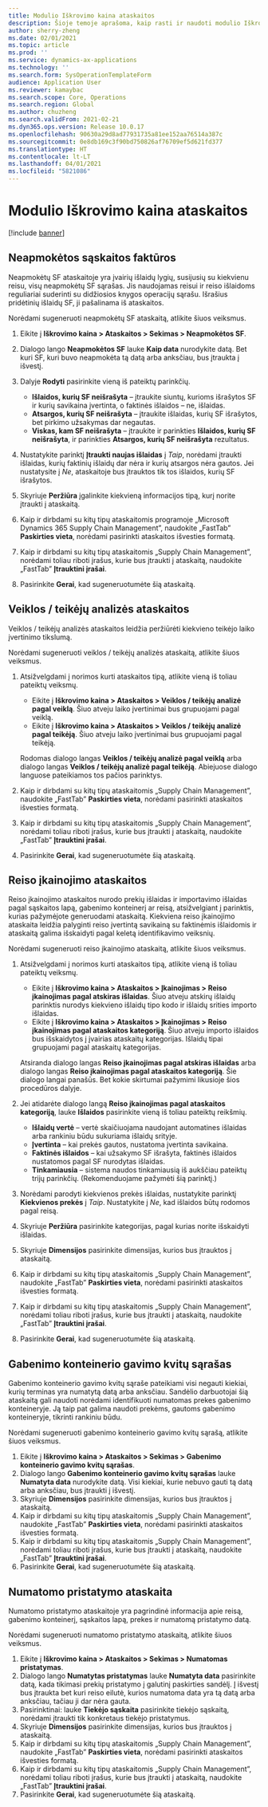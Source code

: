 ```yaml
---
title: Modulio Iškrovimo kaina ataskaitos
description: Šioje temoje aprašoma, kaip rasti ir naudoti modulio Iškrovimo kaina įvairių tipų ataskaitas.
author: sherry-zheng
ms.date: 02/01/2021
ms.topic: article
ms.prod: ''
ms.service: dynamics-ax-applications
ms.technology: ''
ms.search.form: SysOperationTemplateForm
audience: Application User
ms.reviewer: kamaybac
ms.search.scope: Core, Operations
ms.search.region: Global
ms.author: chuzheng
ms.search.validFrom: 2021-02-21
ms.dyn365.ops.version: Release 10.0.17
ms.openlocfilehash: 90630a29d8ad77931735a81ee152aa76514a387c
ms.sourcegitcommit: 0e8db169c3f90bd750826af76709ef5d621fd377
ms.translationtype: HT
ms.contentlocale: lt-LT
ms.lasthandoff: 04/01/2021
ms.locfileid: "5821086"
---
```

# <a name="landed-cost-reports"></a>Modulio Iškrovimo kaina ataskaitos

[!include [banner](../../includes/banner.md)]

## <a name="outstanding-invoices"></a>Neapmokėtos sąskaitos faktūros

Neapmokėtų SF ataskaitoje yra įvairių išlaidų lygių, susijusių su kiekvienu reisu, visų neapmokėtų SF sąrašas. Jis naudojamas reisui ir reiso išlaidoms reguliariai suderinti su didžiosios knygos operacijų sąrašu. Išrašius pridėtinių išlaidų SF, ji pašalinama iš ataskaitos.

Norėdami sugeneruoti neapmokėtų SF ataskaitą, atlikite šiuos veiksmus.

1. Eikite į **Iškrovimo kaina \> Ataskaitos \> Sekimas \> Neapmokėtos SF**.
1. Dialogo lango **Neapmokėtos SF** lauke **Kaip data** nurodykite datą. Bet kuri SF, kuri buvo neapmokėta tą datą arba anksčiau, bus įtraukta į išvestį.
1. Dalyje **Rodyti** pasirinkite vieną iš pateiktų parinkčių.

    - **Išlaidos, kurių SF neišrašyta** – įtraukite siuntų, kurioms išrašytos SF ir kurių savikaina įvertinta, o faktinės išlaidos – ne, išlaidas.
    - **Atsargos, kurių SF neišrašyta** – įtraukite išlaidas, kurių SF išrašytos, bet pirkimo užsakymas dar negautas.
    - **Viskas, kam SF neišrašyta** – įtraukite ir parinkties **Išlaidos, kurių SF neišrašyta**, ir parinkties **Atsargos, kurių SF neišrašyta** rezultatus.

1. Nustatykite parinktį **Įtraukti naujas išlaidas** į *Taip*, norėdami įtraukti išlaidas, kurių faktinių išlaidų dar nėra ir kurių atsargos nėra gautos. Jei nustatysite į *Ne*, ataskaitoje bus įtrauktos tik tos išlaidos, kurių SF išrašytos.
1. Skyriuje **Peržiūra** įgalinkite kiekvieną informacijos tipą, kurį norite įtraukti į ataskaitą.
1. Kaip ir dirbdami su kitų tipų ataskaitomis programoje „Microsoft Dynamics 365 Supply Chain Management”, naudokite „FastTab” **Paskirties vieta**, norėdami pasirinkti ataskaitos išvesties formatą.
1. Kaip ir dirbdami su kitų tipų ataskaitomis „Supply Chain Management”, norėdami toliau riboti įrašus, kurie bus įtraukti į ataskaitą, naudokite „FastTab” **Įtrauktini įrašai**.
1. Pasirinkite **Gerai**, kad sugeneruotumėte šią ataskaitą.

## <a name="activityprovider-analysis-reports"></a>Veiklos / teikėjų analizės ataskaitos

Veiklos / teikėjų analizės ataskaitos leidžia peržiūrėti kiekvieno teikėjo laiko įvertinimo tikslumą.

Norėdami sugeneruoti veiklos / teikėjų analizės ataskaitą, atlikite šiuos veiksmus.

1. Atsižvelgdami į norimos kurti ataskaitos tipą, atlikite vieną iš toliau pateiktų veiksmų.

    - Eikite į **Iškrovimo kaina \> Ataskaitos \> Veiklos / teikėjų analizė pagal veiklą**. Šiuo atveju laiko įvertinimai bus grupuojami pagal veiklą.
    - Eikite į **Iškrovimo kaina \> Ataskaitos \> Veiklos / teikėjų analizė pagal teikėją**. Šiuo atveju laiko įvertinimai bus grupuojami pagal teikėją.

    Rodomas dialogo langas **Veiklos / teikėjų analizė pagal veiklą** arba dialogo langas **Veiklos / teikėjų analizė pagal teikėją**. Abiejuose dialogo languose pateikiamos tos pačios parinktys.

1. Kaip ir dirbdami su kitų tipų ataskaitomis „Supply Chain Management”, naudokite „FastTab” **Paskirties vieta**, norėdami pasirinkti ataskaitos išvesties formatą.
1. Kaip ir dirbdami su kitų tipų ataskaitomis „Supply Chain Management”, norėdami toliau riboti įrašus, kurie bus įtraukti į ataskaitą, naudokite „FastTab” **Įtrauktini įrašai**.
1. Pasirinkite **Gerai**, kad sugeneruotumėte šią ataskaitą.

## <a name="voyage-costing-reports"></a>Reiso įkainojimo ataskaitos

Reiso įkainojimo ataskaitos nurodo prekių išlaidas ir importavimo išlaidas pagal sąskaitos lapą, gabenimo konteinerį ar reisą, atsižvelgiant į parinktis, kurias pažymėjote generuodami ataskaitą. Kiekviena reiso įkainojimo ataskaita leidžia palyginti reiso įvertintą savikainą su faktinėmis išlaidomis ir ataskaitą galima išskaidyti pagal keletą identifikavimo veiksnių.

Norėdami sugeneruoti reiso įkainojimo ataskaitą, atlikite šiuos veiksmus.

1. Atsižvelgdami į norimos kurti ataskaitos tipą, atlikite vieną iš toliau pateiktų veiksmų.

    - Eikite į **Iškrovimo kaina \> Ataskaitos \> Įkainojimas \> Reiso įkainojimas pagal atskiras išlaidas**. Šiuo atveju atskirų išlaidų parinktis nurodys kiekvieno išlaidų tipo kodo ir išlaidų srities importo išlaidas.
    - Eikite į **Iškrovimo kaina \> Ataskaitos \> Įkainojimas \> Reiso įkainojimas pagal ataskaitos kategoriją**. Šiuo atveju importo išlaidos bus išskaidytos į įvairias ataskaitų kategorijas. Išlaidų tipai grupuojami pagal ataskaitų kategorijas.

    Atsiranda dialogo langas **Reiso įkainojimas pagal atskiras išlaidas** arba dialogo langas **Reiso įkainojimas pagal ataskaitos kategoriją**. Šie dialogo langai panašūs. Bet kokie skirtumai pažymimi likusioje šios procedūros dalyje.

1. Jei atidarėte dialogo langą **Reiso įkainojimas pagal ataskaitos kategoriją**, lauke **Išlaidos** pasirinkite vieną iš toliau pateiktų reikšmių.

    - **Išlaidų vertė** – vertė skaičiuojama naudojant automatines išlaidas arba rankiniu būdu sukuriama išlaidų srityje.
    - **Įvertinta** – kai prekės gautos, nustatoma įvertinta savikaina.
    - **Faktinės išlaidos** – kai užsakymo SF išrašyta, faktinės išlaidos nustatomos pagal SF nurodytas išlaidas.
    - **Tinkamiausia** – sistema naudos tinkamiausią iš aukščiau pateiktų trijų parinkčių. (Rekomenduojame pažymėti šią parinktį.)

1. Norėdami parodyti kiekvienos prekės išlaidas, nustatykite parinktį **Kiekvienos prekės** į *Taip*. Nustatykite į *Ne*, kad išlaidos būtų rodomos pagal reisą.
1. Skyriuje **Peržiūra** pasirinkite kategorijas, pagal kurias norite išskaidyti išlaidas.
1. Skyriuje **Dimensijos** pasirinkite dimensijas, kurios bus įtrauktos į ataskaitą.
1. Kaip ir dirbdami su kitų tipų ataskaitomis „Supply Chain Management”, naudokite „FastTab” **Paskirties vieta**, norėdami pasirinkti ataskaitos išvesties formatą.
1. Kaip ir dirbdami su kitų tipų ataskaitomis „Supply Chain Management”, norėdami toliau riboti įrašus, kurie bus įtraukti į ataskaitą, naudokite „FastTab” **Įtrauktini įrašai**.
1. Pasirinkite **Gerai**, kad sugeneruotumėte šią ataskaitą.

## <a name="shipping-container-receipts-list"></a>Gabenimo konteinerio gavimo kvitų sąrašas

Gabenimo konteinerio gavimo kvitų sąraše pateikiami visi negauti kiekiai, kurių terminas yra numatytą datą arba anksčiau. Sandėlio darbuotojai šią ataskaitą gali naudoti norėdami identifikuoti numatomas prekes gabenimo konteineryje. Ją taip pat galima naudoti prekėms, gautoms gabenimo konteineryje, tikrinti rankiniu būdu.

Norėdami sugeneruoti gabenimo konteinerio gavimo kvitų sąrašą, atlikite šiuos veiksmus.

1. Eikite į **Iškrovimo kaina \> Ataskaitos \> Sekimas \> Gabenimo konteinerio gavimo kvitų sąrašas**.
1. Dialogo lango **Gabenimo konteinerio gavimo kvitų sąrašas** lauke **Numatyta data** nurodykite datą. Visi kiekiai, kurie nebuvo gauti tą datą arba anksčiau, bus įtraukti į išvestį.
1. Skyriuje **Dimensijos** pasirinkite dimensijas, kurios bus įtrauktos į ataskaitą.
1. Kaip ir dirbdami su kitų tipų ataskaitomis „Supply Chain Management”, naudokite „FastTab” **Paskirties vieta**, norėdami pasirinkti ataskaitos išvesties formatą.
1. Kaip ir dirbdami su kitų tipų ataskaitomis „Supply Chain Management”, norėdami toliau riboti įrašus, kurie bus įtraukti į ataskaitą, naudokite „FastTab” **Įtrauktini įrašai**.
1. Pasirinkite **Gerai**, kad sugeneruotumėte šią ataskaitą.

## <a name="expected-delivery-report"></a>Numatomo pristatymo ataskaita

Numatomo pristatymo ataskaitoje yra pagrindinė informacija apie reisą, gabenimo konteinerį, sąskaitos lapą, prekes ir numatomą pristatymo datą.

Norėdami sugeneruoti numatomo pristatymo ataskaitą, atlikite šiuos veiksmus.

1. Eikite į **Iškrovimo kaina \> Ataskaitos \> Sekimas \> Numatomas pristatymas**.
1. Dialogo lango **Numatytas pristatymas** lauke **Numatyta data** pasirinkite datą, kada tikimasi prekių pristatymo į galutinį paskirties sandėlį. Į išvestį bus įtraukta bet kuri reiso eilutė, kurios numatoma data yra tą datą arba anksčiau, tačiau ji dar nėra gauta.
1. Pasirinktinai: lauke **Tiekėjo sąskaita** pasirinkite tiekėjo sąskaitą, norėdami įtraukti tik konkretaus tiekėjo pristatymus.
1. Skyriuje **Dimensijos** pasirinkite dimensijas, kurios bus įtrauktos į ataskaitą.
1. Kaip ir dirbdami su kitų tipų ataskaitomis „Supply Chain Management”, naudokite „FastTab” **Paskirties vieta**, norėdami pasirinkti ataskaitos išvesties formatą.
1. Kaip ir dirbdami su kitų tipų ataskaitomis „Supply Chain Management”, norėdami toliau riboti įrašus, kurie bus įtraukti į ataskaitą, naudokite „FastTab” **Įtrauktini įrašai**.
1. Pasirinkite **Gerai**, kad sugeneruotumėte šią ataskaitą.

